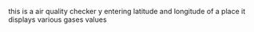 this is a air quality checker  y entering latitude and longitude of a place it displays various gases values
